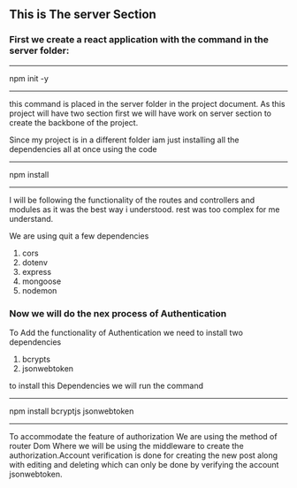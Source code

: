 ## This is The server Section

### First we create a react application with the command in the server folder:

***
npm init -y
***

this command is placed in the server folder in the project document.
As this project will have two section first we will have work on server section to create the backbone of the project.

Since my project is in a different  folder  iam just installing all the dependencies all at once using the code
***
npm install
***

I will be following the  functionality of the routes and controllers and modules as it was the best way i understood. rest was too complex for me understand.

We are using quit a few dependencies
1. cors
2. dotenv
3. express
4. mongoose
5. nodemon


### Now we will do the nex process of Authentication

To Add the functionality of Authentication we need to install two dependencies

1. bcrypts
2. jsonwebtoken

to install this Dependencies we will run the command

***
 npm install bcryptjs jsonwebtoken
***

 To  accommodate the feature of authorization We are using the method of router Dom Where we will be using the middleware to create the authorization.Account verification is done for creating the new post along with editing and deleting which can only be done by verifying the account jsonwebtoken.